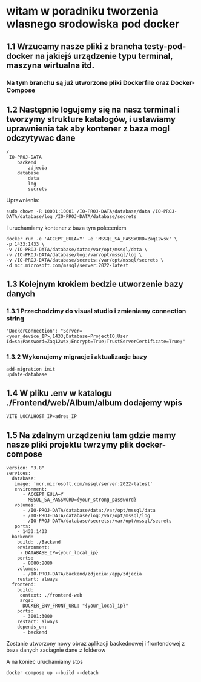 # witam w poradniku tworzenia wlasnego srodowiska pod docker


## 1.1 Wrzucamy nasze pliki z brancha testy-pod-docker na jakiejś urządzenie typu terminal, maszyna wirtualna itd.

### Na tym branchu są już utworzone pliki Dockerfile oraz Docker-Compose

## 1.2 Następnie logujemy się na nasz terminal i tworzymy strukture katalogów, i ustawiamy uprawnienia tak aby kontener z baza mogl odczytywac dane

```
/
 IO-PROJ-DATA
    backend
        zdjecia
    database
        data
        log
        secrets

```
Uprawnienia: 

` sudo chown -R 10001:10001 /IO-PROJ-DATA/database/data /IO-PROJ-DATA/database/log /IO-PROJ-DATA/database/secrets `

I uruchamiamy kontener z baza tym poleceniem 

```
docker run -e 'ACCEPT_EULA=Y' -e 'MSSQL_SA_PASSWORD=Zaq12wsx' \
-p 1433:1433 \
-v /IO-PROJ-DATA/database/data:/var/opt/mssql/data \
-v /IO-PROJ-DATA/database/log:/var/opt/mssql/log \
-v /IO-PROJ-DATA/database/secrets:/var/opt/mssql/secrets \
-d mcr.microsoft.com/mssql/server:2022-latest
```

## 1.3 Kolejnym krokiem bedzie utworzenie bazy danych

### 1.3.1 Przechodzimy do visual studio i zmieniamy connection string 

```
"DockerConnection": "Server=<your_device_IP>,1433;Database=ProjectIO;User Id=sa;Password=Zaq12wsx;Encrypt=True;TrustServerCertificate=True;"
```

### 1.3.2 Wykonujemy migracje i aktualizacje bazy

```
add-migration init
update-database
```

## 1.4 W pliku .env w katalogu ./Frontend/web/Album/album dodajemy wpis
```
VITE_LOCALHOST_IP=adres_IP
```

## 1.5 Na zdalnym urządzeniu tam gdzie mamy nasze pliki projektu twrzymy plik docker-compose 

```
version: "3.8"
services:
  database:
   image: 'mcr.microsoft.com/mssql/server:2022-latest'
   environment:
      - ACCEPT_EULA=Y
      - MSSQL_SA_PASSWORD={your_strong_password}
   volumes:
      - /IO-PROJ-DATA/database/data:/var/opt/mssql/data
      - /IO-PROJ-DATA/database/log:/var/opt/mssql/log
      - /IO-PROJ-DATA/database/secrets:/var/opt/mssql/secrets
   ports:
    - 1433:1433
  backend:
    build: ./Backend
    environment:
     - DATABASE_IP={your_local_ip}
    ports:
      - 8080:8080
    volumes:
      - /IO-PROJ-DATA/backend/zdjecia:/app/zdjecia
    restart: always
  frontend:
    build:
     context: ./frontend-web
     args:
      DOCKER_ENV_FRONT_URL: "{your_local_ip}"
    ports:
      - 3001:3000
    restart: always
    depends_on:
      - backend
```

Zostanie utworzony nowy obraz aplikacji backednowej i frontendowej z baza danych zaciagnie dane z folderow

A na koniec uruchamiamy stos

```
docker compose up --build --detach
```
